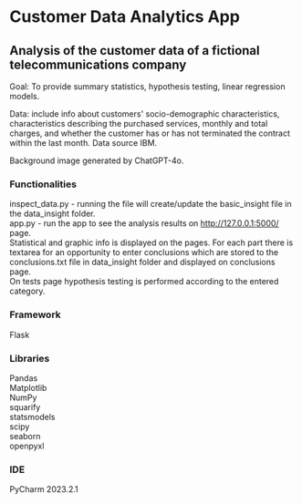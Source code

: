 # Customer Data Analytics App

## Analysis of the customer data of a fictional telecommunications company

Goal: To provide summary statistics, hypothesis testing, linear regression models.  

Data: include info about customers' socio-demographic characteristics, characteristics describing the purchased services,
monthly and total charges, and whether the customer has or has not terminated the contract within the last month.
Data source IBM.  

Background image generated by ChatGPT-4o.  

### Functionalities

inspect_data.py - running the file will create/update the basic_insight file in the data_insight folder.  
app.py - run the app to see the analysis results on http://127.0.0.1:5000/ page.  
Statistical and graphic info is displayed on the pages. For each part there is textarea for an opportunity to enter
conclusions which are stored to the conclusions.txt file in data_insight folder and displayed on conclusions page.  
On tests page hypothesis testing is performed according to the entered category.  

### Framework

Flask

### Libraries

Pandas  
Matplotlib  
NumPy  
squarify  
statsmodels  
scipy  
seaborn  
openpyxl

### IDE

PyCharm 2023.2.1

